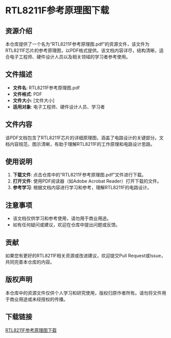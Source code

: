 # RTL8211F参考原理图下载

## 资源介绍

本仓库提供了一个名为“RTL8211F参考原理图.pdf”的资源文件，该文件为RTL8211F芯片的参考原理图，以PDF格式提供。该文档内容详尽，结构清晰，适合电子工程师、硬件设计人员以及相关领域的学习者参考使用。

## 文件描述

- **文件名**: RTL8211F参考原理图.pdf
- **文件格式**: PDF
- **文件大小**: [文件大小]
- **适用对象**: 电子工程师、硬件设计人员、学习者

## 文件内容

该PDF文档包含了RTL8211F芯片的详细原理图，涵盖了电路设计的关键部分。文档内容规范，图示清晰，有助于理解RTL8211F的工作原理和电路设计思路。

## 使用说明

1. **下载文件**: 点击仓库中的“RTL8211F参考原理图.pdf”文件进行下载。
2. **打开文件**: 使用PDF阅读器（如Adobe Acrobat Reader）打开下载的文件。
3. **参考学习**: 根据文档内容进行学习和参考，理解RTL8211F的电路设计。

## 注意事项

- 该文档仅供学习和参考使用，请勿用于商业用途。
- 如有任何疑问或建议，欢迎在仓库中提出问题或反馈。

## 贡献

如果您有更好的RTL8211F相关资源或改进建议，欢迎提交Pull Request或Issue，共同完善本仓库的内容。

## 版权声明

本仓库中的资源文件仅供个人学习和研究使用，版权归原作者所有。请勿将文件用于商业用途或未经授权的传播。

## 下载链接

[RTL8211F参考原理图下载](https://pan.quark.cn/s/e010d8ee4ed1)